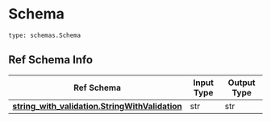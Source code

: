 # Schema
```
type: schemas.Schema
```

## Ref Schema Info
Ref Schema | Input Type | Output Type
---------- | ---------- | -----------
[**string_with_validation.StringWithValidation**](../../../../../../components/schema/string_with_validation.md) | str | str
